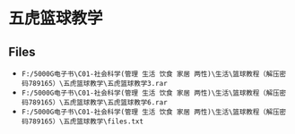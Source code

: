# 五虎篮球教学

## Files

- `F:/5000G电子书\C01-社会科学(管理 生活 饮食 家居 两性)\生活\篮球教程（解压密码789165）\五虎篮球教学\五虎篮球教学3.rar`
- `F:/5000G电子书\C01-社会科学(管理 生活 饮食 家居 两性)\生活\篮球教程（解压密码789165）\五虎篮球教学\五虎篮球教学6.rar`
- `F:/5000G电子书\C01-社会科学(管理 生活 饮食 家居 两性)\生活\篮球教程（解压密码789165）\五虎篮球教学\files.txt`
